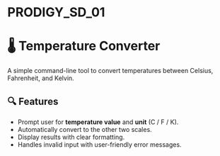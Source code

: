 # PRODIGY_SD_01
# 🌡️ Temperature Converter
A simple command-line tool to convert temperatures between Celsius, Fahrenheit, and Kelvin.

## 🔍 Features
* Prompt user for **temperature value** and **unit** (C / F / K).
* Automatically convert to the other two scales.
* Display results with clear formatting.
* Handles invalid input with user-friendly error messages.
